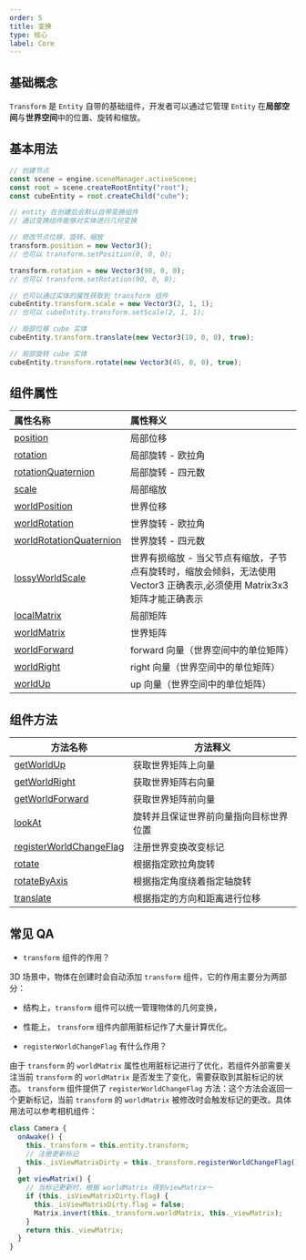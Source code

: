 ```yaml
---
order: 5
title: 变换
type: 核心
label: Core
---
```


## 基础概念

`Transform` 是 `Entity` 自带的基础组件，开发者可以通过它管理 `Entity` 在**局部空间**与**世界空间**中的位置、旋转和缩放。

<playground src="transform-basic.ts"></playground>

## 基本用法

```typescript
// 创建节点
const scene = engine.sceneManager.activeScene;
const root = scene.createRootEntity("root");
const cubeEntity = root.createChild("cube");

// entity 在创建后会默认自带变换组件
// 通过变换组件能够对实体进行几何变换

// 修改节点位移，旋转，缩放
transform.position = new Vector3();
// 也可以 transform.setPosition(0, 0, 0);

transform.rotation = new Vector3(90, 0, 0);
// 也可以 transform.setRotation(90, 0, 0);

// 也可以通过实体的属性获取到 transform 组件
cubeEntity.transform.scale = new Vector3(2, 1, 1);
// 也可以 cubeEntity.transform.setScale(2, 1, 1);

// 局部位移 cube 实体
cubeEntity.transform.translate(new Vector3(10, 0, 0), true);

// 局部旋转 cube 实体
cubeEntity.transform.rotate(new Vector3(45, 0, 0), true);
```

## 组件属性

| 属性名称                                                                | 属性释义                                                                                                                 |
| :---------------------------------------------------------------------- | :----------------------------------------------------------------------------------------------------------------------- |
| [position](${api}core/Transform#position)                               | 局部位移                                                                                                                 |
| [rotation](${api}core/Transform#rotation)                               | 局部旋转 - 欧拉角                                                                                                        |
| [rotationQuaternion](${api}core/Transform#rotationquaternion)           | 局部旋转 - 四元数                                                                                                        |
| [scale](${api}core/Transform#scale)                                     | 局部缩放                                                                                                                 |
| [worldPosition](${api}core/Transform#worldPosition)                     | 世界位移                                                                                                                 |
| [worldRotation](${api}core/Transform#worldRotation)                     | 世界旋转 - 欧拉角                                                                                                        |
| [worldRotationQuaternion](${api}core/Transform#worldRotationQuaternion) | 世界旋转 - 四元数                                                                                                        |
| [lossyWorldScale](${api}core/Transform#lossyWorldScale)                 | 世界有损缩放 - 当父节点有缩放，子节点有旋转时，缩放会倾斜，无法使用 Vector3 正确表示,必须使用 Matrix3x3 矩阵才能正确表示 |
| [localMatrix](${api}core/Transform#localMatrix)                         | 局部矩阵                                                                                                                 |
| [worldMatrix](${api}core/Transform#worldMatrix)                         | 世界矩阵                                                                                                                 |
| [worldForward](${api}core/Transform#worldMatrix)                        | forward 向量（世界空间中的单位矩阵）                                                                                     |
| [worldRight](${api}core/Transform#worldMatrix)                          | right 向量（世界空间中的单位矩阵）                                                                                       |
| [worldUp](${api}core/Transform#worldMatrix)                             | up 向量（世界空间中的单位矩阵）                                                                                          |

## 组件方法

| 方法名称                                                                | 方法释义                               |
| ----------------------------------------------------------------------- | -------------------------------------- |
| [getWorldUp](${api}core/Transform#getWorldUp)                           | 获取世界矩阵上向量                     |
| [getWorldRight](${api}core/Transform#getWorldRight)                     | 获取世界矩阵右向量                     |
| [getWorldForward](${api}core/Transform#getWorldForward)                 | 获取世界矩阵前向量                     |
| [lookAt](${api}core/Transform#lookAt)                                   | 旋转并且保证世界前向量指向目标世界位置 |
| [registerWorldChangeFlag](${api}core/Transform#registerWorldChangeFlag) | 注册世界变换改变标记                   |
| [rotate](${api}core/Transform#rotate)                                   | 根据指定欧拉角旋转                     |
| [rotateByAxis](${api}core/Transform#rotateByAxis)                       | 根据指定角度绕着指定轴旋转             |
| [translate](${api}core/Transform#translate)                             | 根据指定的方向和距离进行位移           |

## 常见 QA

- `transform` 组件的作用？

3D 场景中，物体在创建时会自动添加 `transform` 组件，它的作用主要分为两部分：
  - 结构上，`transform` 组件可以统一管理物体的几何变换，
  - 性能上， `transform` 组件内部用脏标记作了大量计算优化。 ​

- `registerWorldChangeFlag` 有什么作用？

由于 `transform` 的 `worldMatrix` 属性也用脏标记进行了优化，若组件外部需要关注当前 `transform` 的 `worldMatrix` 是否发生了变化，需要获取到其脏标记的状态。 `transform` 组件提供了 `registerWorldChangeFlag` 方法：这个方法会返回一个更新标记，当前 `transform` 的 `worldMatrix` 被修改时会触发标记的更改。具体用法可以参考相机组件：

```typescript
class Camera {
  onAwake() {
    this._transform = this.entity.transform;
    // 注册更新标记
    this._isViewMatrixDirty = this._transform.registerWorldChangeFlag();
  }
  get viewMatrix() {
    // 当标记更新时，根据 worldMatrix 得到viewMatrix～
    if (this._isViewMatrixDirty.flag) {
      this._isViewMatrixDirty.flag = false;
      Matrix.invert(this._transform.worldMatrix, this._viewMatrix);
    }
    return this._viewMatrix;
  }
}
```
